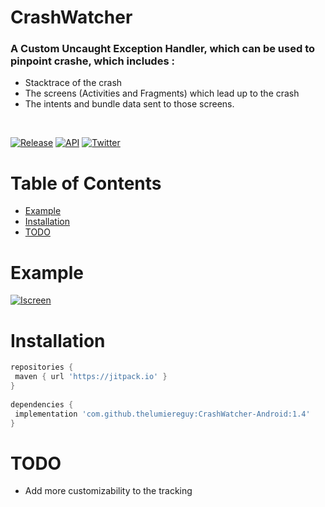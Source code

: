 # CrashWatcher

### A Custom Uncaught Exception Handler, which can be used to pinpoint crashe, which includes :
- Stacktrace of the crash
- The screens (Activities and Fragments) which lead up to the crash
- The intents and bundle data sent to those screens. 

</br> 

[![Release](https://img.shields.io/badge/release-1.4-blue?style=for-the-badge)](https://jitpack.io/#thelumiereguy/CrashWatcher-Android) [![API](https://img.shields.io/badge/API-19%2B-orange?style=for-the-badge)](https://android-arsenal.com/api?level=19) [![Twitter](https://img.shields.io/badge/twitter-thelumiereguy-blue?style=for-the-badge)](https://twitter.com/thelumiereguy)

# Table of Contents  

- [Example](#example)  
- [Installation](#installation)  
- [TODO](#todo)  

# Example  

[![Iscreen](https://user-images.githubusercontent.com/46375353/92323951-6fb3d200-f05a-11ea-82f3-5b2891bcc6a1.png)]()

# Installation  

```gradle  
repositories {  
 maven { url 'https://jitpack.io' }  
}  
  
dependencies {  
 implementation 'com.github.thelumiereguy:CrashWatcher-Android:1.4'  
}  
```

# TODO  
* Add more customizability to the tracking
